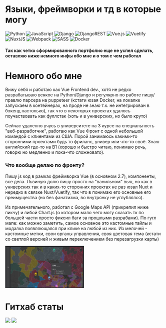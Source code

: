 
# Языки, фреймворки и тд в которые могу
![Python](https://img.shields.io/badge/python-3670A0?style=flat&logo=python&logoColor=ffdd54) ![JavaScript](https://img.shields.io/badge/javascript-%23323330.svg?style=flat&logo=javascript&logoColor=%23F7DF1E) ![Django](https://img.shields.io/badge/django-%23092E20.svg?style=flat&logo=django&logoColor=white) ![DjangoREST](https://img.shields.io/badge/DJANGO-REST-ff1709?style=flat&logo=django&logoColor=white&color=ff1709&labelColor=gray) ![Vue.js](https://img.shields.io/badge/vuejs-%2335495e.svg?style=flat&logo=vuedotjs&logoColor=%234FC08D) ![Vuetify](https://img.shields.io/badge/Vuetify-1867C0?style=flat&logo=vuetify&logoColor=AEDDFF) ![NuxtJS](https://img.shields.io/badge/Nuxt-black?style=flat&logo=nuxt.js&logoColor=white) ![Webpack](https://img.shields.io/badge/webpack-%238DD6F9.svg?style=flat&logo=webpack&logoColor=black) ![SASS](https://img.shields.io/badge/SASS-hotpink.svg?style=flat&logo=SASS&logoColor=white) ![Docker](https://img.shields.io/badge/docker-%230db7ed.svg?style=flat&logo=docker&logoColor=white)

#### Так как четко сформированного портфолио еще не успел сделать, оставляю ниже немного инфы обо мне и о том с чем работал

# Немного обо мне
Вижу себя и работаю как Vue Frontend dev., хотя не редко разрабатываю всякое на Python/Django и регулярно по работе пишу/правлю парсера на puppeteer (кстати юзая Docker, на локалке запускаем в контейнерах, на проде не знаю т.к. не интегрирован в бэкенд настолько), так что в некоторых проектах удалось поучаствовать как фуллстак (хоть и в универских, но было круто)

Сейчас удаленно учусь в университете на 3 курсе на специальность "веб-разработчик", работаю как Vue Фронт с одной небольшой командой с клиентами из США. Порой занимаюсь какими-то сторонними проектами будь то фриланс, универ или что-то своё. Знаю английский где-то на B1 (хорошо и быстро читаю, понимаю речь, говорю но медленно и пока-что сложновато).

### Что вообще делаю по фронту?
Пишу js код в рамках фреймворка Vue (в основном 2.7), компоненты, все дела. Львиную долю пишу просто на "ванильном" вью, но как в универских так и в каких-то сторонних проектах не раз юзал Nuxt и нередко в связке Nuxt/Vuetify, так что в понимаю его основные его преимущества (но без фанатизма, во внутрянку не углублялся).

Из примечательного, работал с Google Maps API (прикрепил ниже пикчу) и либой Chart.js (о котором мало чего могу сказать тк по большей части просто фиксил баги за прошлыми разрабами). По гугл мапе: как можно заметить, самое основное это кастомные тайлы и модалка появляющаяся при клике на любой из них. Из мелочей - кастомные метки, свои органы управления, своя цветовая тема (кстати со светлой версией и живым переключением без перезагрузки карты)

<img width="50%" src="https://github.com/Prostakkotak/Prostakkotak/blob/main/gmap.png" />


# Гитхаб статы
<div float="left">
<img height="170px" src="https://github-readme-stats.vercel.app/api/top-langs/?username=ProstakKotak&theme=dark&hide_border=true&include_all_commits=true&count_private=true&layout=compact" />
<img height="170px" src="https://github-readme-stats.vercel.app/api?username=ProstakKotak&theme=dark&hide_border=true&include_all_commits=true&count_private=true" />
</div>
